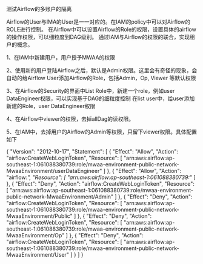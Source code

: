 测试Airflow的多账户的隔离

Airflow的User与IMA的User是一一对应的。在IAM的policy中可以对Airflow的ROLE进行控制。
在Airflow中可以设置Airflow的Role的权限，设置具体的airflow的操作权限，可以细粒度到DAG级别。
通过IAM与Airflow的权限的联合，实现租户的概念。

1、在IAM中新建用户，用户授予MWAA的权限

2、使用新的用户登陆Airflow之后，默认是Admin权限。这里会有奇怪的现象，会自动的给Airflow User添加Airflow的Role，包括Admin，Op, Viewer 等默认权限

3、在Airflow的Security的界面中List Role中，新建一个role，例如user DataEngineer权限，可以实现基于DAG的细粒度控制
   在list user中，给user添加新建的Role，user DataEngineer权限

4、在Airflow中viewer的权限，去掉allDag的读权限。

5、在IAM中，去掉用户的Airflow的Admin等权限，只留下viewer权限。具体配置如下

{
"Version": "2012-10-17",
"Statement": [
{
"Effect": "Allow",
"Action": "airflow:CreateWebLoginToken",
"Resource": [
"arn:aws:airflow:ap-southeast-1:061088380739:role/mwaa-environment-public-network-MwaaEnvironment/userDataEngineer"
]
},
{
"Effect": "Allow",
"Action": "airflow:*",
"Resource": [
"arn:aws:airflow:ap-southeast-1:061088380739:*"
]
},
{
"Effect": "Deny",
"Action": "airflow:CreateWebLoginToken",
"Resource": [
"arn:aws:airflow:ap-southeast-1:061088380739:role/mwaa-environment-public-network-MwaaEnvironment/Admin"
]
},
{
"Effect": "Deny",
"Action": "airflow:CreateWebLoginToken",
"Resource": [
"arn:aws:airflow:ap-southeast-1:061088380739:role/mwaa-environment-public-network-MwaaEnvironment/Public"
]
},
{
"Effect": "Deny",
"Action": "airflow:CreateWebLoginToken",
"Resource": [
"arn:aws:airflow:ap-southeast-1:061088380739:role/mwaa-environment-public-network-MwaaEnvironment/Op"
]
},
{
"Effect": "Deny",
"Action": "airflow:CreateWebLoginToken",
"Resource": [
"arn:aws:airflow:ap-southeast-1:061088380739:role/mwaa-environment-public-network-MwaaEnvironment/User"
]
}
]
}
